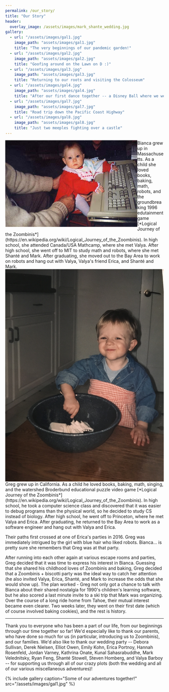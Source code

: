 ```yaml
---
permalink: /our_story/
title: "Our Story"
header:
  overlay_image: /assets/images/mark_shante_wedding.jpg
gallery:
  - url: "/assets/images/gal1.jpg"
    image_path: "assets/images/gal1.jpg"
    title: "The very beginnings of our pandemic garden!"
  - url: "/assets/images/gal2.jpg"
    image_path: "assets/images/gal2.jpg"
    title: "Goofing around on the Lawn on D :)"
  - url: "/assets/images/gal3.jpg"
    image_path: "assets/images/gal3.jpg"
    title: "Returning to our roots and visiting the Colosseum"
  - url: "/assets/images/gal4.jpg"
    image_path: "assets/images/gal4.jpg"
    title: "After our first dance together -- a Disney Ball where we went as Han and Leia (plus Chewie, of course)"
  - url: "/assets/images/gal7.jpg"
    image_path: "assets/images/gal7.jpg"
    title: "Road trip down the Pacific Coast Highway"
  - url: "/assets/images/gal8.jpg"
    image_path: "assets/images/gal8.jpg"
    title: "Just two meeples fighting over a castle"
---
```


<img src="/assets/images/biancababy2.jpg" align="left" class="flow-img">
Bianca grew up in Massachusetts. As a child she loved books, baking, math, robots, and the groundbreaking 1996 edutainment game [*Logical Journey of the Zoombinis*](https://en.wikipedia.org/wiki/Logical_Journey_of_the_Zoombinis). In high school, she attended Canada/USA Mathcamp, where she met Valya. After high school, she went off to MIT to study math and robots, where she met Shanté and Mark. After graduating, she moved out to the Bay Area to work on robots and hang out with Valya, Valya's friend Erica, and Shanté and Mark.

<br clear="left">

<img src="/assets/images/gregbaby_cookies.jpg" align="right" class="flow-img">
Greg grew up in California. As a child he loved books, baking, math, singing, and the watershed Broderbund educational puzzle video game [*Logical Journey of the Zoombinis*](https://en.wikipedia.org/wiki/Logical_Journey_of_the_Zoombinis). In high school, he took a computer science class and discovered that it was easier to debug programs than the physical world, so he decided to study CS instead of biology. After high school, he went off to Princeton, where he met Valya and Erica. After graduating, he returned to the Bay Area to work as a software engineer and hang out with Valya and Erica.

<br clear="right">

Their paths first crossed at one of Erica's parties in 2016. Greg was immediately intrigued by the girl with blue hair who liked robots. Bianca... is pretty sure she remembers that Greg was at that party.

After running into each other again at various escape rooms and parties, Greg decided that it was time to express his interest in Bianca. Guessing that she shared his childhood loves of Zoombinis and baking, Greg decided that a Zoombinis + biscotti party was the ideal way to catch her attention (he also invited Valya, Erica, Shanté, and Mark to increase the odds that she would show up). The plan worked - Greg not only got a chance to talk with Bianca about their shared nostalgia for 1990's children's learning software, but he also scored a last minute invite to a ski trip that Mark was organizing. Over the course of a long ride home from Tahoe, their mutual interest became even clearer. Two weeks later, they went on their first date (which of course involved baking cookies), and the rest is history.

---

Thank you to everyone who has been a part of our life, from our beginnings through our time together so far!  We'd especially like to thank our parents, who have done so much for us (in particular, introducing us to Zoombinis), and our families.  We'd also like to thank our wedding party -- Debora Sullivan, Derek Nielsen, Elliot Owen, Emily Kohn, Erica Portnoy, Hannah Rosenfeld, Jordan Varney, Kathrina Onate, Kunal Sahasrabuddhe, Mark Velednitsky, Ryan Feng, Shanté Stowell, Steven Homberg, and Valya Barboy -- for supporting us through all of our crazy plots (both the wedding and all of our various miscellaneous adventures)!

{% include gallery caption="Some of our adventures together!" src="/assets/images/gal1.jpg" %}
